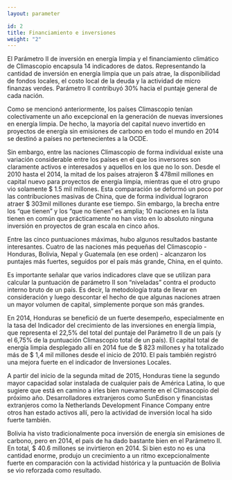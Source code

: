 ```yaml
---
layout: parameter

id: 2
title: Financiamiento e inversiones
weight: "2"
---
```

El Parámetro II de inversión en energía limpia y el financiamiento climático de Climascopio encapsula 14 indicadores de datos. Representando la cantidad de inversión en energía limpia que un país atrae, la disponibilidad de fondos locales, el costo local de la deuda y la actividad de micro finanzas verdes. Parámetro II contribuyó 30% hacia el puntaje general de cada nación.

Como se mencionó anteriormente, los países Climascopio tenían colectivamente un año excepcional en la generación de nuevas inversiones en energía limpia. De hecho, la mayoría del capital nuevo invertido en proyectos de energía sin emisiones de carbono en todo el mundo en 2014 se destinó a países no pertenecientes a la OCDE.

Sin embargo, entre las naciones Climascopio de forma individual existe una variación considerable entre los países en el que
los inversores son claramente activos e interesados y aquellos en los que no lo son. Desde el 2010 hasta el 2014, la mitad de
los países atrajeron $ 478mil millones en capital nuevo para proyectos de energía limpia, mientras que el otro grupo vio
solamente $ 1.5 mil millones. Esta comparación se deformó un poco por las contribuciones masivas de China, que de forma
individual lograron atraer $ 303mil millones durante ese tiempo. Sin embargo, la brecha entre los “que tienen” y los “que no
tienen” es amplia; 10 naciones en la lista tienen en común que prácticamente no han visto en lo absoluto ninguna inversión en
proyectos de gran escala en cinco años.

Entre las cinco puntuaciones máximas, hubo algunos resultados bastante interesantes. Cuatro de las naciones más pequeñas
del Climascopio - Honduras, Bolivia, Nepal y Guatemala (en ese orden) - alcanzaron los puntajes más fuertes, seguidos por el país más grande, China, en el quinto.

Es importante señalar que varios indicadores clave que se utilizan para calcular la puntuación de parámetro II son “niveladas” contra el producto interno bruto de un país. Es decir, la metodología trata de llevar en consideración y luego descontar el hecho de que algunas naciones atraen un mayor volumen de capital, simplemente porque son más grandes.

En 2014, Honduras se benefició de un fuerte desempeño, especialmente en la tasa del Indicador del crecimiento de las
inversiones en energía limpia, que representa el 22,5% del total del puntaje del Parámetro II de un país (y el 6,75% de la
puntuación Climascopio total de un país). El capital total de energía limpia desplegado allí en 2014 fue de $ 823 millones y
ha totalizado más de $ 1,4 mil millones desde el inicio de 2010. El país también registró una mejora fuerte en el indicador de Inversiones Locales.

A partir del inicio de la segunda mitad de 2015, Honduras tiene la segundo mayor capacidad solar instalada de cualquier país
de América Latina, lo que sugiere que está en camino a irles bien nuevamente en el Climascopio del próximo año. Desarrolladores extranjeros como SunEdison y financistas extranjeros como la Netherlands Development Finance Company entre
otros han estado activos allí, pero la actividad de inversión local ha sido fuerte también.

Bolivia ha visto tradicionalmente poca inversión de energía sin emisiones de carbono, pero en 2014, el país de ha dado
bastante bien en el Parámetro II. En total, $ 40.6 millones se invirtieron en 2014. Si bien esto no es una cantidad enorme,
produjo un crecimiento a un ritmo excepcionalmente fuerte en comparación con la actividad histórica y la puntuación de Bolivia se vio reforzada como resultado.

